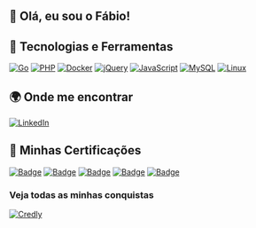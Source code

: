 ## 👋 Olá, eu sou o Fábio!


## 🚀 Tecnologias e Ferramentas
[![Go](https://img.shields.io/badge/Go-00ADD8?style=for-the-badge&logo=go&logoColor=white)](https://golang.org)
[![PHP](https://img.shields.io/badge/PHP-777BB4?style=for-the-badge&logo=php&logoColor=white)](https://www.php.net/)
[![Docker](https://img.shields.io/badge/Docker-2496ED?style=for-the-badge&logo=docker&logoColor=white)](https://www.docker.com/)
[![jQuery](https://img.shields.io/badge/jQuery-0769AD?style=for-the-badge&logo=jquery&logoColor=white)](https://jquery.com/)
[![JavaScript](https://img.shields.io/badge/JavaScript-F7DF1E?style=for-the-badge&logo=javascript&logoColor=black)](https://developer.mozilla.org/en-US/docs/Web/JavaScript)
[![MySQL](https://img.shields.io/badge/MySQL-4479A1?style=for-the-badge&logo=mysql&logoColor=white)](https://www.mysql.com/)
[![Linux](https://img.shields.io/badge/Linux-FCC624?style=for-the-badge&logo=linux&logoColor=black)](https://www.linux.org/)


## 🌍 Onde me encontrar
[![LinkedIn](https://img.shields.io/badge/LinkedIn-0A66C2?style=for-the-badge&logo=linkedin&logoColor=white)](https://www.linkedin.com/in/f%C3%A1bio-t-719337179/)


## 🏅 Minhas Certificações

[![Badge](https://images.credly.com/size/150x150/images/f25ec9d4-c59d-49b9-944a-f160012e81cd/image.png)](https://www.credly.com/badges/0c72879e-0f4d-4bc8-9d7a-ec549a2f13cc/public_url)
[![Badge](https://images.credly.com/size/150x150/images/77b1ea15-6287-4d97-8ecd-c5afa2d137ea/image.png)](https://www.credly.com/badges/957f2401-65de-4e07-a09c-d097ceccb901/public_url)
[![Badge](https://images.credly.com/size/150x150/images/ca317486-3494-488b-b2a7-b49270d98f21/image.png)](https://www.credly.com/badges/4bee7bf2-b6a5-4fff-8d8b-134d1da214b2/public_url)
[![Badge](https://images.credly.com/size/150x150/images/b93bf373-3da6-4ada-9879-a0c39d6a11f8/image.png)](https://www.credly.com/badges/4044e093-688c-4c68-b186-f508fec45c31/public_url)
[![Badge](https://images.credly.com/size/150x150/images/19e742ef-13be-4d26-87ed-ac8f5fd0643c/image.png)](https://www.credly.com/badges/e9b65dbf-d0ce-4bd0-ac96-f4e9e15d6c7a/public_url)

### Veja todas as minhas conquistas
[![Credly](https://img.shields.io/badge/Credly-Badges-orange?style=for-the-badge&logo=credly)](https://www.credly.com/users/fabio-telles-justino)

